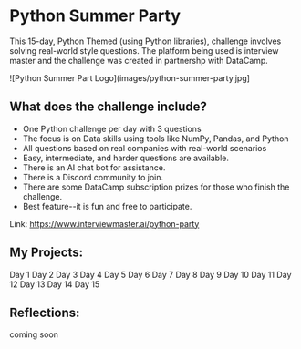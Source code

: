 # Python Summer Party 
This 15-day, Python Themed (using Python libraries), challenge involves solving real-world style questions. The platform being used is interview master and the challenge was created in partnershp with DataCamp. 

![Python Summer Part Logo](images/python-summer-party.jpg] 

## What does the challenge include?

 * One Python challenge per day with 3 questions
 * The focus is on Data skills using tools like NumPy, Pandas, and Python
 * All questions based on real companies with real-world scenarios 
 * Easy, intermediate, and harder questions are available.
 * There is an AI chat bot for assistance. 
 * There is a Discord community to join. 
 * There are some DataCamp subscription prizes for those who finish the challenge. 
 * Best feature--it is fun and free to participate. 


Link: <https://www.interviewmaster.ai/python-party>

## My Projects: 

Day 1 
Day 2
Day 3 
Day 4 
Day 5 
Day 6 
Day 7 
Day 8 
Day 9 
Day 10 
Day 11 
Day 12 
Day 13 
Day 14 
Day 15 

## Reflections: 
coming soon 

